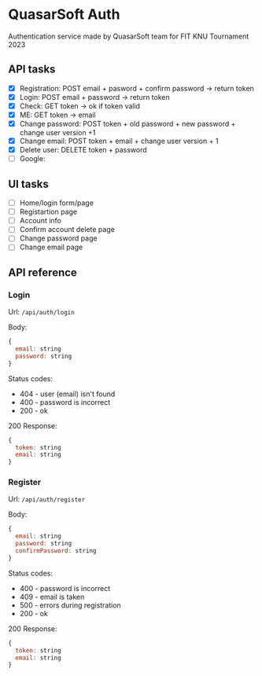# QuasarSoft Auth

Authentication service made by QuasarSoft team for FIT KNU Tournament 2023

## API tasks

- [x] Registration: POST email + pasword + confirm password -> return token
- [x] Login: POST email + password -> return token
- [x] Check: GET token -> ok if token valid
- [x] ME: GET token -> email
- [x] Change password: POST token + old password + new password + change user version +1
- [x] Change email: POST token + email + change user version + 1
- [x] Delete user: DELETE token + password
- [ ] Google:

## UI tasks

- [ ] Home/login form/page
- [ ] Registartion page
- [ ] Account info
- [ ] Confirm account delete page
- [ ] Change password page
- [ ] Change email page

## API reference

### Login

Url: `/api/auth/login`

Body:

```js
{
  email: string
  password: string
}
```

Status codes:

- 404 - user (email) isn't found
- 400 - password is incorrect
- 200 - ok

200 Response:

```js
{
  token: string
  email: string
}
```

### Register

Url: `/api/auth/register`

Body:

```js
{
  email: string
  password: string
  confirmPassword: string
}
```

Status codes:

- 400 - password is incorrect
- 409 - email is taken
- 500 - errors during registration
- 200 - ok

200 Response:

```js
{
  token: string
  email: string
}
```
